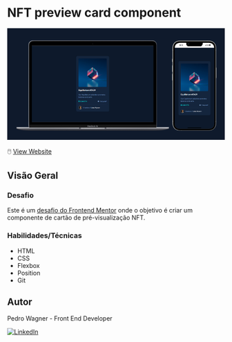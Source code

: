 # NFT preview card component
![](./src/images/mockup.png)

🖱️ [View Website](https://pedrowfilho.github.io/challenges/frontend-mentor/newbie/nft-card-component/)

## Visão Geral

### Desafio

Este é um [desafio do Frontend Mentor](https://www.frontendmentor.io/challenges/nft-preview-card-component-SbdUL_w0U) onde o objetivo é criar um  componente de cartão de pré-visualização NFT.

### Habilidades/Técnicas

- HTML
- CSS
- Flexbox
- Position
- Git

## Autor

Pedro Wagner - Front End Developer

[![LinkedIn](https://img.shields.io/badge/LinkedIn-Perfil-blue?style=flat&logo=linkedin&logoColor=white)](https://www.linkedin.com/in/pedrowagnerdev/)
